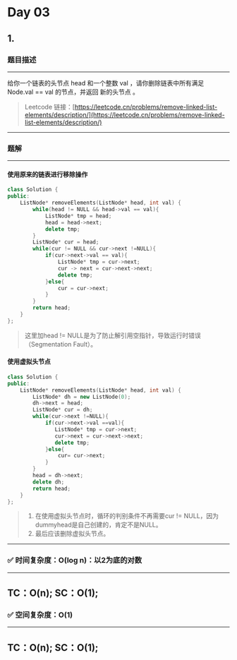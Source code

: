 # Day 03

## 1. 

### 题目描述
---
给你一个链表的头节点 head 和一个整数 val ，请你删除链表中所有满足 Node.val == val 的节点，并返回 新的头节点 。
> Leetcode 链接：[https://leetcode.cn/problems/remove-linked-list-elements/description/](https://leetcode.cn/problems/remove-linked-list-elements/description/)
---

### 题解
---
#### 使用原来的链表进行移除操作
```cpp
class Solution {
public:
    ListNode* removeElements(ListNode* head, int val) {
        while(head != NULL && head->val == val){
            ListNode* tmp = head;
            head = head->next;
            delete tmp;
        }
        ListNode* cur = head;
        while(cur != NULL && cur->next !=NULL){
            if(cur->next->val == val){
                ListNode* tmp = cur->next;
                cur -> next = cur->next->next;
                delete tmp;
            }else{
                cur = cur->next;
            }
        }
        return head;
    }
};
```
> 这里加head != NULL是为了防止解引用空指针，导致运行时错误（Segmentation Fault）。

#### 使用虚拟头节点
```cpp
class Solution {
public:
    ListNode* removeElements(ListNode* head, int val) {
        ListNode* dh = new ListNode(0);
        dh->next = head;
        ListNode* cur = dh;
        while(cur->next !=NULL){
            if(cur->next->val ==val){
               ListNode* tmp = cur->next;
               cur->next = cur->next->next;
               delete tmp;
            }else{
                cur= cur->next;
            }
        }
        head = dh->next;
        delete dh;
        return head;
    }
};
```
> 1. 在使用虚拟头节点时，循环的判别条件不再需要cur != NULL，因为dummyhead是自己创建的，肯定不是NULL。
> 2. 最后应该删除虚拟头节点。
---
### ✅ 时间复杂度：O(log n)：以2为底的对数
---
TC：O(n);
SC：O(1);
---
### ✅ 空间复杂度：O(1)
---
TC：O(n);
SC：O(1);
---
